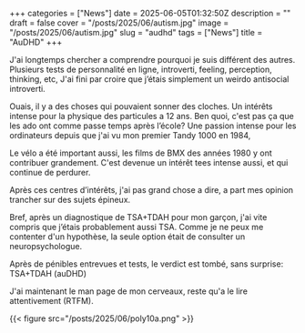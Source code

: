 +++
categories = ["News"]
date = 2025-06-05T01:32:50Z
description = ""
draft = false
cover = "/posts/2025/06/autism.jpg"
image = "/posts/2025/06/autism.jpg"
slug = "audhd"
tags = ["News"]
title = "AuDHD"
+++

J'ai longtemps chercher a comprendre pourquoi je suis différent des autres. Plusieurs tests de personnalité en ligne, introverti, feeling, perception, thinking, etc, J'ai fini par croire que j’étais simplement un weirdo antisocial introverti.

Ouais, il y a des choses qui pouvaient sonner des cloches. Un intérêts intense pour la physique des particules a 12 ans. Ben quoi, c'est pas ça que les ado ont comme passe temps après l’école? Une passion intense pour les ordinateurs depuis que j'ai vu mon premier Tandy 1000 en 1984,

Le vélo a été important aussi, les films de BMX des années 1980 y ont contribuer grandement. C'est devenue un intérêt tees intense aussi, et qui continue de perdurer.

Après ces centres d’intérêts, j'ai pas grand chose a dire, a part mes opinion trancher sur des sujets épineux.

Bref, après un diagnostique de TSA+TDAH pour mon garçon, j'ai vite compris que j’étais probablement aussi TSA. Comme je ne peux me contenter d'un hypothèse, la seule option était de consulter un neuropsychologue.

Après de pénibles entrevues et tests, le verdict est tombé, sans surprise: TSA+TDAH (auDHD)

J'ai maintenant le man page de mon cerveaux, reste qu'a le lire attentivement (RTFM).

{{< figure src="/posts/2025/06/poly10a.png" >}}
